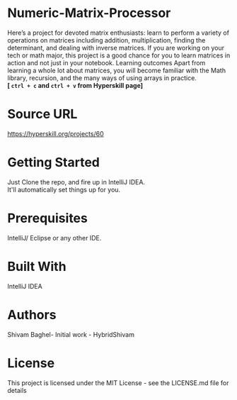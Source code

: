 # Numeric-Matrix-Processor
Here’s a project for devoted matrix enthusiasts: learn to perform a variety of operations on matrices including addition, multiplication, finding the determinant, and dealing with inverse matrices. If you are working on your tech or math major, this project is a good chance for you to learn matrices in action and not just in your notebook. Learning outcomes Apart from learning a whole lot about matrices, you will become familiar with the Math library, recursion, and the many ways of using arrays in practice.<br>
**[ `ctrl + c` and `ctrl + v` from Hyperskill page]**

# Source URL
https://hyperskill.org/projects/60

# Getting Started
Just Clone the repo, and fire up in IntelliJ IDEA.<br>
It'll automatically set things up for you.

# Prerequisites
IntelliJ/ Eclipse or any other IDE.


# Built With
IntelliJ IDEA

# Authors
Shivam Baghel- Initial work - HybridShivam

# License
This project is licensed under the MIT License - see the LICENSE.md file for details
